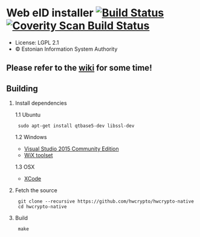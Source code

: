 # Web eID installer [![Build Status](https://travis-ci.org/hwcrypto/hwcrypto-native.svg?branch=master)](https://travis-ci.org/hwcrypto/hwcrypto-native) [![Coverity Scan Build Status](https://scan.coverity.com/projects/11786/badge.svg)](https://scan.coverity.com/projects/hwcrypto-hwcrypto-native)

 * License: LGPL 2.1
 * &copy; Estonian Information System Authority

## Please refer to the [wiki](https://github.com/hwcrypto/hwcrypto-native/wiki) for some time!

## Building

1. Install dependencies

   1.1 Ubuntu

        sudo apt-get install qtbase5-dev libssl-dev

   1.2 Windows

     * [Visual Studio 2015 Community Edition](https://www.visualstudio.com/downloads/)
     * [WiX toolset](http://wixtoolset.org/releases/)

   1.3 OSX

     * [XCode](https://itunes.apple.com/en/app/xcode/id497799835?mt=12)

2. Fetch the source

        git clone --recursive https://github.com/hwcrypto/hwcrypto-native
        cd hwcrypto-native

3. Build

        make
